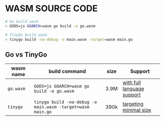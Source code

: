 # WASM SOURCE CODE

```bash
# Go build wasm
> GOOS=js GOARCH=wasm go build -o go.wasm

# TinyGo build wasm
> tinygo build -no-debug -o main.wasm -target=wasm main.go
```

## Go vs TinyGo

| wasm name | build command | size | Support |
| -- | --  | -- | -- |
| `go.wasm` | `GOOS=js GOARCH=wasm go build -o go.wasm` | 3.9M | [with full language support](https://github.com/golang/go/wiki/WebAssembly#getting-started) |
| `tinygo` | `tinygo build -no-debug -o main.wasm -target=wasm main.go` | 390k | [targeting minimal size](https://tinygo.org/docs/reference/lang-support/stdlib/) |

